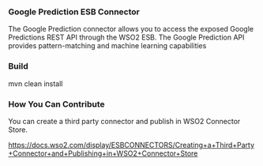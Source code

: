 ### Google Prediction ESB Connector

The Google Prediction connector allows you to access the exposed Google Predictions REST API through the WSO2 ESB.
The Google Prediction API provides pattern-matching and machine learning capabilities

### Build

mvn clean install

### How You Can Contribute
You can create a third party connector and publish in WSO2 Connector Store.

https://docs.wso2.com/display/ESBCONNECTORS/Creating+a+Third+Party+Connector+and+Publishing+in+WSO2+Connector+Store
